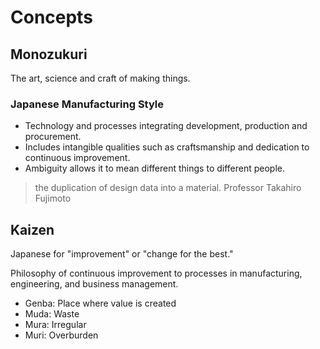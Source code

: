 # Concepts

## Monozukuri

The art, science and craft of making things.

### Japanese Manufacturing Style

* Technology and processes integrating development, production and procurement.
* Includes intangible qualities such as craftsmanship and dedication to continuous improvement.
* Ambiguity allows it to mean different things to different people.

> the duplication of design data into a material.
> Professor Takahiro Fujimoto

## Kaizen

Japanese for "improvement" or "change for the best."

Philosophy of continuous improvement to processes in manufacturing, engineering, and business management.

* Genba: Place where value is created
* Muda: Waste
* Mura: Irregular
* Muri: Overburden
